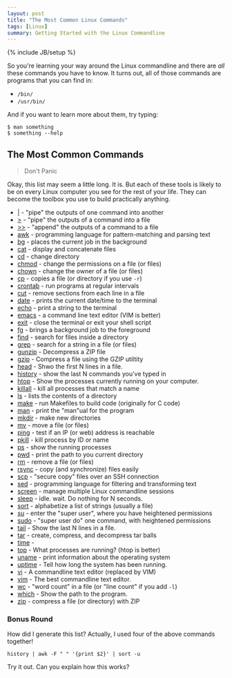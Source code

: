 ```yaml
---
layout: post
title: "The Most Common Linux Commands"
tags: [Linux]
summary: Getting Started with the Linux Commandline
---
```

{% include JB/setup %}

So you're learning your way around the Linux commandline and there are *all* these commands you have to know. It turns out, all of those commands are programs that you can find in:

* `/bin/`
* `/usr/bin/`

And if you want to learn more about them, try typing:

    $ man something
    $ something --help

## The Most Common Commands

> Don't Panic

Okay, this list may seem a little long. It is. But each of these tools is likely to be on every Linux computer you see for the rest of your life. They can become the toolbox you use to build practically anything.

* [\|](https://www.geeksforgeeks.org/piping-in-unix-or-linux/) - "pipe" the outputs of one command into another
* [>](https://ryanstutorials.net/linuxtutorial/piping.php) - "pipe" the outputs of a command into a file
* [>>](https://ryanstutorials.net/linuxtutorial/piping.php) - "append" the outputs of a command to a file
* [awk](https://likegeeks.com/awk-command/) - programming language for pattern-matching and parsing text
* [bg](https://www.thegeekdiary.com/understanding-the-job-control-commands-in-linux-bg-fg-and-ctrlz/) - places the current job in the background
* [cat](https://www.lifewire.com/uses-of-linux-cat-command-4011235) - display and concatenate files
* [cd](https://www.computerhope.com/unix/ucd.htm) - change directory
* [chmod](https://tecadmin.net/tutorial/linux/linux-chmod-command/) - change the permissions on a file (or files)
* [chown](https://www.cyberciti.biz/faq/how-to-use-chmod-and-chown-command/) - change the owner of a file (or files)
* [cp](https://www.lifewire.com/copy-files-using-linux-cp-command-4022366) - copies a file (or directory if you use `-r`)
* [crontab](https://www.lifewire.com/crontab-linux-command-4095300) - run programs at regular intervals
* [cut](https://www.geeksforgeeks.org/cut-command-linux-examples/) - remove sections from each line in a file
* [date](https://www.lifewire.com/display-date-time-using-linux-command-line-4032698) - prints the current date/time to the terminal
* [echo](https://www.tecmint.com/echo-command-in-linux/) - print a string to the terminal
* [emacs](http://www.jesshamrick.com/2012/09/10/absolute-beginners-guide-to-emacs/) - a command line text editor (VIM is better)
* [exit](https://www.howtoforge.com/linux-exit-command/) - close the terminal or exit your shell script
* [fg](https://www.thegeekdiary.com/understanding-the-job-control-commands-in-linux-bg-fg-and-ctrlz/) - brings a background job to the foreground
* [find](https://www.lifewire.com/uses-of-linux-command-find-2201100) - search for files inside a directory
* [grep](https://www.lifewire.com/linux-grep-command-3571842) - search for a string in a file (or files)
* [gunzip](https://www.geeksforgeeks.org/gunzip-command-in-linux-with-examples/) - Decompress a ZIP file
* [gzip](https://www.lifewire.com/example-uses-of-the-linux-gzip-command-4078675) - Compress a file using the GZIP utiltity
* [head](https://www.cyberciti.biz/faq/unix-linux-show-first-10-20-lines-of-file/) - Shwo the first N lines in a file.
* [history](https://www.tecmint.com/history-command-examples/) - show the last N commands you've typed in
* [htop](https://linuxtogether.org/htop-command-explanation/) - Show the processes currently running on your computer.
* [killall](https://www.lifewire.com/how-to-kill-processes-using-linux-4062677) - kill all processes that match a name
* [ls](https://www.lifewire.com/uses-of-linux-ls-command-4054227) - lists the contents of a directory
* [make](https://www.lifewire.com/make-linux-command-unix-command-4097054) - run Makefiles to build code (originally for C code)
* [man](https://www.lifewire.com/man-linux-command-4095406) - print the "man"ual for the program
* [mkdir](https://www.lifewire.com/create-directories-linux-mkdir-command-3991847) - make new directories
* [mv](https://www.lifewire.com/move-files-with-linux-mv-command-2201103) - move a file (or files)
* [ping](https://www.lifewire.com/uses-of-command-ping-2201076) - test if an IP (or web) address is reachable
* [pkill](https://www.lifewire.com/how-to-kill-processes-using-linux-4062677) - kill process by ID or name
* [ps](https://www.lifewire.com/uses-of-linux-ps-command-4058715) - show the running processes
* [pwd](https://www.lifewire.com/find-out-which-directory-pwd-command-4022996) - print the path to you current directory
* [rm](https://www.lifewire.com/delete-files-using-linux-rm-command-4023999) - remove a file (or files)
* [rsync](https://www.lifewire.com/copying-directories-with-rsync-3971105) - copy (and synchronize) files easily
* [scp](https://www.garron.me/en/articles/scp.html) - "secure copy" files over an SSH connection
* [sed](https://www.lifewire.com/example-uses-of-sed-2201058) - programming language for filtering and transforming text
* [screen](https://www.rackaid.com/blog/linux-screen-tutorial-and-how-to/) - manage multiple Linux commandline sessions
* [sleep](https://www.lifewire.com/use-linux-sleep-command-3572060) - idle. wait. Do nothing for N seconds.
* [sort](https://www.geeksforgeeks.org/sort-command-linuxunix-examples/) - alphabetize a list of strings (usually a file)
* [su](https://www.lifewire.com/what-to-know-sudo-command-3576779) - enter the "super user", where you have heightened permissions
* [sudo](https://www.lifewire.com/what-to-know-sudo-command-3576779) - "super user do" one command, with heightened permissions
* [tail](https://www.lifewire.com/view-end-of-line-tail-command-4028901) - Show the last N lines in a file.
* [tar](https://www.howtogeek.com/248780/how-to-compress-and-extract-files-using-the-tar-command-on-linux/) - create, compress, and decompress tar balls
* [time](https://www.lifewire.com/command-return-time-command-4054237) - 
* [top](https://www.lifewire.com/linux-top-command-2201163) - What processes are running? (htop is better)
* [uname](https://www.lifewire.com/display-system-information-uname-command-3964321) - print information about the operating system
* [uptime](https://www.computerhope.com/unix/uptime.htm) - Tell how long the system has been running.
* [vi](https://linuxconfig.org/vim-tutorial) - A commandline text editor (replaced by VIM)
* [vim](https://linuxconfig.org/vim-tutorial) - The best commandline text editor.
* [wc](https://www.lifewire.com/wc-linux-command-4092589) - "word count" in a file (or "line count" if you add `-l`)
* [which](https://www.lifewire.com/linux-which-command-4062680) - Show the path to the program.
* [zip](https://www.lifewire.com/practical-examples-of-the-zip-command-2201158) - compress a file (or directory) with ZIP


### Bonus Round

How did I generate this list? Actually, I used four of the above commands together!

```shell
history | awk -F " " '{print $2}' | sort -u
```

Try it out. Can you explain how this works?
